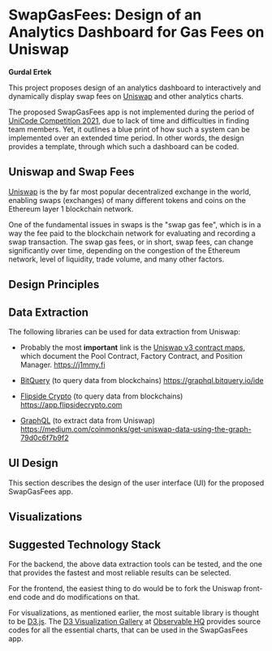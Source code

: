 # SwapGasFees: Design of an Analytics Dashboard for Gas Fees on Uniswap 

**Gurdal Ertek**

This project proposes design of an analytics dashboard to interactively and dynamically display swap fees on [Uniswap](https://uniswap.org) and other analytics charts. 

The proposed SwapGasFees app is not implemented during the period of [UniCode Competition 2021](https://unicode.ethglobal.com/), due to lack of time and difficulties in finding team members. Yet, it outlines a blue print of how such a system can be implemented over an extended time period. In other words, the design provides a template, through which such a dashboard can be coded.

## Uniswap and Swap Fees

[Uniswap](https://uniswap.org) is the by far most popular decentralized exchange in the world, enabling swaps (exchanges) of many different tokens and coins on the Ethereum layer 1 blockchain network.

One of the fundamental issues in swaps is the "swap gas fee", which is in a way the fee paid to the blockchain network for evaluating and recording a swap transaction. The swap gas fees, or in short, swap fees, can change significantly over time, depending on the congestion of the Ethereum network, level of liquidity, trade volume, and many other factors. 

## Design Principles


## Data Extraction

The following libraries can be used for data extraction from Uniswap:

* Probably the most **important** link is the [Uniswap v3 contract maps](https://j1mmy.fi), which document the Pool Contract, Factory Contract, and Position Manager.
https://j1mmy.fi 

* [BitQuery](https://graphql.bitquery.io/ide) (to query data from blockchains)
https://graphql.bitquery.io/ide

* [Flipside Crypto](https://app.flipsidecrypto.com) (to query data from blockchains)
https://app.flipsidecrypto.com

* [GraphQL](https://medium.com/coinmonks/get-uniswap-data-using-the-graph-79d0c6f7b9f2) (to extract data from Uniswap)
https://medium.com/coinmonks/get-uniswap-data-using-the-graph-79d0c6f7b9f2

## UI Design 

This section describes the design of the user interface (UI) for the proposed SwapGasFees app.

## Visualizations


## Suggested Technology Stack

For the backend, the above data extraction tools can be tested, and the one that provides the fastest and most reliable results can be selected.

For the frontend, the easiest thing to do would be to fork the Uniswap front-end code and do modifications on that. 

For visualizations, as mentioned earlier, the most suitable library is thought to be [D3.js](https://d3js.org/). The [D3 Visualization Gallery](https://observablehq.com/@d3/gallery) at [Observable HQ](https://observablehq.com/@d3/) provides source codes for all the essential charts, that can be used in the SwapGasFees app.



